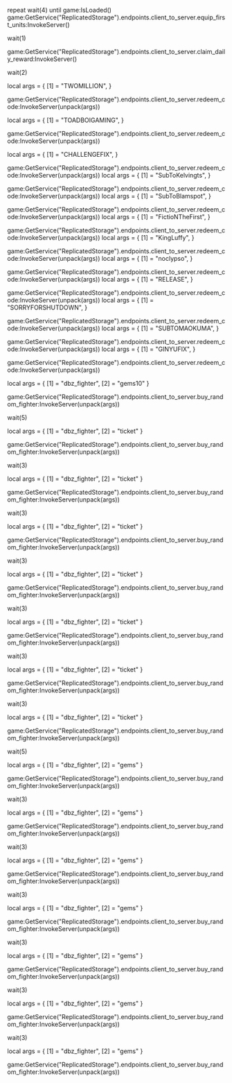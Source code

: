 repeat wait(4) until game:IsLoaded()
game:GetService("ReplicatedStorage").endpoints.client_to_server.equip_first_units:InvokeServer()

wait(1)

game:GetService("ReplicatedStorage").endpoints.client_to_server.claim_daily_reward:InvokeServer()

wait(2)


local args = {
    [1] = "TWOMILLION",
}

game:GetService("ReplicatedStorage").endpoints.client_to_server.redeem_code:InvokeServer(unpack(args))

local args = {
    [1] = "TOADBOIGAMING",
}

game:GetService("ReplicatedStorage").endpoints.client_to_server.redeem_code:InvokeServer(unpack(args))

local args = {
    [1] = "CHALLENGEFIX",
}

game:GetService("ReplicatedStorage").endpoints.client_to_server.redeem_code:InvokeServer(unpack(args))
local args = {
    [1] = "SubToKelvingts",
}

game:GetService("ReplicatedStorage").endpoints.client_to_server.redeem_code:InvokeServer(unpack(args))
local args = {
    [1] = "SubToBlamspot",
}

game:GetService("ReplicatedStorage").endpoints.client_to_server.redeem_code:InvokeServer(unpack(args))
local args = {
    [1] = "FictioNTheFirst",
}

game:GetService("ReplicatedStorage").endpoints.client_to_server.redeem_code:InvokeServer(unpack(args))
local args = {
    [1] = "KingLuffy",
}

game:GetService("ReplicatedStorage").endpoints.client_to_server.redeem_code:InvokeServer(unpack(args))
local args = {
    [1] = "noclypso",
}

game:GetService("ReplicatedStorage").endpoints.client_to_server.redeem_code:InvokeServer(unpack(args))
local args = {
    [1] = "RELEASE",
}

game:GetService("ReplicatedStorage").endpoints.client_to_server.redeem_code:InvokeServer(unpack(args))
local args = {
    [1] = "SORRYFORSHUTDOWN",
}

game:GetService("ReplicatedStorage").endpoints.client_to_server.redeem_code:InvokeServer(unpack(args))
local args = {
    [1] = "SUBTOMAOKUMA",
}

game:GetService("ReplicatedStorage").endpoints.client_to_server.redeem_code:InvokeServer(unpack(args))
local args = {
    [1] = "GINYUFIX",
}

game:GetService("ReplicatedStorage").endpoints.client_to_server.redeem_code:InvokeServer(unpack(args))

local args = {
    [1] = "dbz_fighter",
    [2] = "gems10"
}

game:GetService("ReplicatedStorage").endpoints.client_to_server.buy_random_fighter:InvokeServer(unpack(args))

wait(5)

local args = {
    [1] = "dbz_fighter",
    [2] = "ticket"
}

game:GetService("ReplicatedStorage").endpoints.client_to_server.buy_random_fighter:InvokeServer(unpack(args))

wait(3)

local args = {
    [1] = "dbz_fighter",
    [2] = "ticket"
}

game:GetService("ReplicatedStorage").endpoints.client_to_server.buy_random_fighter:InvokeServer(unpack(args))

wait(3)

local args = {
    [1] = "dbz_fighter",
    [2] = "ticket"
}

game:GetService("ReplicatedStorage").endpoints.client_to_server.buy_random_fighter:InvokeServer(unpack(args))

wait(3)

local args = {
    [1] = "dbz_fighter",
    [2] = "ticket"
}

game:GetService("ReplicatedStorage").endpoints.client_to_server.buy_random_fighter:InvokeServer(unpack(args))

wait(3)

local args = {
    [1] = "dbz_fighter",
    [2] = "ticket"
}

game:GetService("ReplicatedStorage").endpoints.client_to_server.buy_random_fighter:InvokeServer(unpack(args))

wait(3)

local args = {
    [1] = "dbz_fighter",
    [2] = "ticket"
}

game:GetService("ReplicatedStorage").endpoints.client_to_server.buy_random_fighter:InvokeServer(unpack(args))

wait(3)

local args = {
    [1] = "dbz_fighter",
    [2] = "ticket"
}

game:GetService("ReplicatedStorage").endpoints.client_to_server.buy_random_fighter:InvokeServer(unpack(args))

wait(5)

local args = {
    [1] = "dbz_fighter",
    [2] = "gems"
}

game:GetService("ReplicatedStorage").endpoints.client_to_server.buy_random_fighter:InvokeServer(unpack(args))

wait(3)

local args = {
    [1] = "dbz_fighter",
    [2] = "gems"
}

game:GetService("ReplicatedStorage").endpoints.client_to_server.buy_random_fighter:InvokeServer(unpack(args))

wait(3)

local args = {
    [1] = "dbz_fighter",
    [2] = "gems"
}

game:GetService("ReplicatedStorage").endpoints.client_to_server.buy_random_fighter:InvokeServer(unpack(args))

wait(3)

local args = {
    [1] = "dbz_fighter",
    [2] = "gems"
}

game:GetService("ReplicatedStorage").endpoints.client_to_server.buy_random_fighter:InvokeServer(unpack(args))

wait(3)

local args = {
    [1] = "dbz_fighter",
    [2] = "gems"
}

game:GetService("ReplicatedStorage").endpoints.client_to_server.buy_random_fighter:InvokeServer(unpack(args))

wait(3)

local args = {
    [1] = "dbz_fighter",
    [2] = "gems"
}

game:GetService("ReplicatedStorage").endpoints.client_to_server.buy_random_fighter:InvokeServer(unpack(args))

wait(3)

local args = {
    [1] = "dbz_fighter",
    [2] = "gems"
}

game:GetService("ReplicatedStorage").endpoints.client_to_server.buy_random_fighter:InvokeServer(unpack(args))


